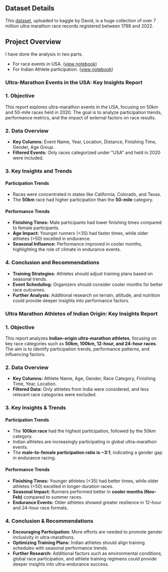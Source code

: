 ## Dataset Details
This [dataset](https://www.kaggle.com/datasets/aiaiaidavid/the-big-dataset-of-ultra-marathon-running/discussion/420633), uploaded to kaggle by David,
is a huge collection of over 7 million ultra marathon race records registered between 1798 and 2022.

## Project Overview
I have done the analysis in two parts.
- For race events in USA. ([view notebook](https://github.com/Debraj-Bora/Python-Portfolio/blob/main/Ultra%20Marathon/ultra_marathon_EDA.ipynb))
- For Indian Athlete participation. ([view notebook](https://github.com/Debraj-Bora/Python-Portfolio/blob/main/Ultra%20Marathon/data_exploration_indian_athletes.ipynb))

### Ultra-Marathon Events in the USA: Key Insights Report
###  **1. Objective**
This report explores ultra-marathon events in the USA, focusing on 50km and 50-mile races held in 2020. The goal is to analyze participation trends, performance metrics, and the impact
  of external factors on race results.
### **2. Data Overview**
- **Key Columns:** Event Name, Year, Location, Distance, Finishing Time, Gender, Age Group.
- **Filtered Events:** Only races categorized under "USA" and held in 2020 were included.
### **3. Key Insights and Trends**
#### **Participation Trends**
- Races were concentrated in states like California, Colorado, and Texas.
- The **50km** race had higher participation than the **50-mile** category.
#### **Performance Trends**
- **Finishing Times:** Male participants had lower finishing times compared to female participants.
- **Age Impact:** Younger runners (<35) had faster times, while older athletes (>50) excelled in endurance.
- **Seasonal Influence:** Performance improved in cooler months, highlighting the role of climate in endurance events.
### **4. Conclusion and Recommendations**
- **Training Strategies:** Athletes should adjust training plans based on seasonal trends.
- **Event Scheduling:** Organizers should consider cooler months for better race outcomes.
- **Further Analysis:** Additional research on terrain, altitude, and nutrition could provide deeper insights into performance factors.

### Ultra Marathon Athletes of Indian Origin: Key Insights Report
### **1. Objective**
This report analyzes **Indian-origin ultra-marathon athletes**, focusing on key race categories such as **50km, 100km, 12-hour, and 24-hour races**. The aim is to identify participation trends, performance patterns, and influencing factors.

### **2. Data Overview**
- **Key Columns:** Athlete Name, Age, Gender, Race Category, Finishing Time, Year, Location.
- **Filtered Data:** Only athletes from India were considered, and less relevant race categories were excluded.

### **3. Key Insights & Trends**
#### **Participation Trends**
- The **100km race** had the highest participation, followed by the 50km category.
- Indian athletes are increasingly participating in global ultra-marathon events.
- The **male-to-female participation ratio is ~3:1**, indicating a gender gap in endurance racing.

#### **Performance Trends**
- **Finishing Times:** Younger athletes (<35) had better times, while older athletes (>50) excelled in longer-duration races.
- **Seasonal Impact:** Runners performed better in **cooler months (Nov-Feb)** compared to summer races.
- **Endurance Events:** Older athletes showed greater resilience in 12-hour and 24-hour race formats.

### **4. Conclusion & Recommendations**
- **Encouraging Participation:** More efforts are needed to promote gender inclusivity in ultra-marathons.
- **Optimizing Training Plans:** Indian athletes should align training schedules with seasonal performance trends.
- **Further Research:** Additional factors such as environmental conditions, global race participation, and athlete training regimens could provide deeper insights into ultra-endurance success.





